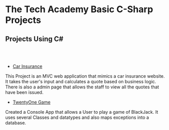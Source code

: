 # The Tech Academy Basic C-Sharp Projects
 
 ## Projects Using C#
<br> 
<br> 

* [Car Insurance](https://github.com/beatydaniel/The-Tech-Academy-Basic-C-Sharp-Projects/tree/main/CarInsurance)

This Project is an MVC web application that mimics a car insurance website. It takes the user's input and calculates a quote based on business logic. There is also a admin page that allows the staff to view all the quotes that have been issued.

* [TwentyOne Game](https://github.com/beatydaniel/The-Tech-Academy-Basic-C-Sharp-Projects/tree/main/TwentyOne)

Created a Console App that allows a User to play a game of BlackJack. It uses several Classes and datatypes and also maps exceptions into a database.
